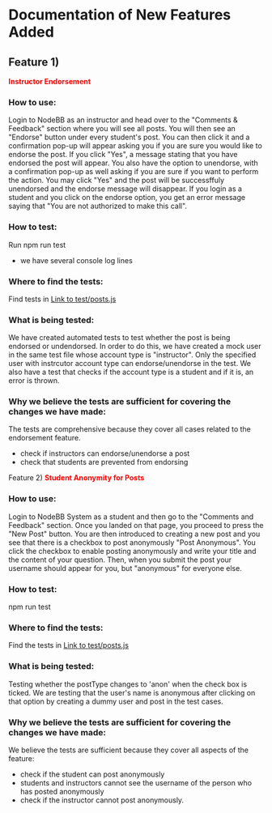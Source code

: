 # Documentation of New Features Added
## Feature 1)
**<span style="color:red;">Instructor Endorsement</span>**
### How to use: 
Login to NodeBB as an instructor and head over to the "Comments & Feedback" section where you will see all posts. You will then see an "Endorse" button under every student's post. You can then click it and a confirmation pop-up will appear asking you if you are sure you would like to endorse the post. If you click "Yes", a message stating that you have endorsed the post will appear. You also have the option to unendorse, with a confirmation pop-up as well asking if you are sure if you want to perform the action. You may click "Yes" and the post will be successffuly unendorsed and the endorse message will disappear. If you login as a student and you click on the endorse option, you get an error message saying that "You are not authorized to make this call".
### How to test:
Run npm run test
- we have several console log lines
### Where to find the tests:
Find tests in [Link to test/posts.js](test/posts.js)
### What is being tested:
We have created automated tests to test whether the post is being endorsed or undendorsed. In order to do this, we have created a mock user in the same test file whose account type is "instructor". Only the specified user with instrcutor account type can endorse/unendorse in the test. We also have a test that checks if the account type is a student and if it is, an error is thrown.
### Why we believe the tests are sufficient for covering the changes we have made:
The tests are comprehensive because they cover all cases related to the endorsement feature.
- check if instructors can endorse/unendorse a post
- check that students are prevented from endorsing

Feature 2)
**<span style="color:red;">Student Anonymity for Posts</span>**
### How to use:
Login to NodeBB System as a student and then go to the "Comments and Feedback" section. Once you landed on that page, you proceed to press the "New Post" button. You are then introduced to creating a new post and you see that there is a checkbox to post anonymously "Post Anonymous". You click the checkbox to enable posting anonymously and write your title and the content of your question. Then, when you submit the post your username should appear for you, but "anonymous" for everyone else.
### How to test:
npm run test
### Where to find the tests:
Find the tests in [Link to test/posts.js](test/posts.js)
### What is being tested:
Testing whether the postType changes to 'anon' when the check box is ticked.
We are testing that the user's name is anonymous after clicking on that option by creating a dummy user and post in the test cases.
### Why we believe the tests are sufficient for covering the changes we have made:
We believe the tests are sufficient because they cover all aspects of the feature:
- check if the student can post anonymously
- students and instructors cannot see the username of the person who has posted anonymously
- check if the instructor cannot post anonymously.
